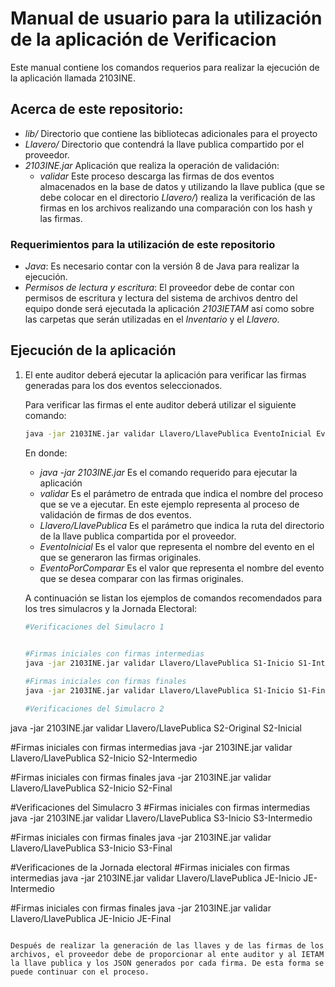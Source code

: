 # Manual de usuario para la utilización de la aplicación de Verificacion

Este manual contiene los comandos requerios para realizar la ejecución de la aplicación llamada 2103INE.

## Acerca de este repositorio:

* *lib/* Directorio que contiene las bibliotecas adicionales para el proyecto
* *Llavero/* Directorio que contendrá la llave publica compartido por el proveedor.
* *2103INE.jar* Aplicación que realiza la operación de validación: 
  * *validar* Este proceso descarga las firmas de dos eventos almacenados en la base de datos y utilizando la llave publica (que se debe colocar en el directorio *Llavero/*) realiza la verificación de las firmas en los archivos realizando una comparación con los hash y las firmas.

### Requerimientos para la utilización de este repositorio

* *Java*:  Es necesario contar con la versión 8 de Java para realizar la ejecución.
* *Permisos de lectura y escritura*: El proveedor debe de contar con permisos de escritura y lectura del sistema de archivos dentro del equipo donde será ejecutada la aplicación *2103IETAM* así como sobre las carpetas que serán utilizadas en el *Inventario* y el *Llavero*.

## Ejecución de la aplicación

1. El ente auditor deberá ejecutar la aplicación para verificar las firmas generadas para los dos eventos seleccionados.

   Para verificar las firmas el ente auditor deberá utilizar el siguiente comando:

   ```bash
   java -jar 2103INE.jar validar Llavero/LlavePublica EventoInicial EventoPorComparar
   ```

   En donde:

   * *java -jar 2103INE.jar*  Es el comando requerido para ejecutar la aplicación 
   * *validar* Es el parámetro de entrada que indica el nombre del proceso que se ve a ejecutar. En este ejemplo representa al proceso de validación de firmas de dos eventos.
   * *Llavero/LlavePublica* Es el parámetro que indica la ruta del directorio de la llave publica compartida por el proveedor.
   * *EventoInicial* Es el valor que representa el nombre del evento en el que se generaron las firmas originales.
   * *EventoPorComparar* Es el valor que representa el nombre del evento que se desea comparar con las firmas originales.

   A continuación se listan los ejemplos de comandos recomendados para los tres simulacros y la Jornada Electoral:

   ```bash
   #Verificaciones del Simulacro 1
 

   #Firmas iniciales con firmas intermedias
   java -jar 2103INE.jar validar Llavero/LlavePublica S1-Inicio S1-Intermedio
   
   #Firmas iniciales con firmas finales
   java -jar 2103INE.jar validar Llavero/LlavePublica S1-Inicio S1-Final
   
   #Verificaciones del Simulacro 2
  java -jar 2103INE.jar validar Llavero/LlavePublica S2-Original S2-Inicial

   #Firmas iniciales con firmas intermedias
   java -jar 2103INE.jar validar Llavero/LlavePublica S2-Inicio S2-Intermedio
   
   #Firmas iniciales con firmas finales
   java -jar 2103INE.jar validar Llavero/LlavePublica S2-Inicio S2-Final
   
   #Verificaciones del Simulacro 3
   #Firmas iniciales con firmas intermedias
   java -jar 2103INE.jar validar Llavero/LlavePublica S3-Inicio S3-Intermedio
   
   #Firmas iniciales con firmas finales
   java -jar 2103INE.jar validar Llavero/LlavePublica S3-Inicio S3-Final
   
   #Verificaciones de la Jornada electoral
   #Firmas iniciales con firmas intermedias
   java -jar 2103INE.jar validar Llavero/LlavePublica JE-Inicio JE-Intermedio
   
   #Firmas iniciales con firmas finales
   java -jar 2103INE.jar validar Llavero/LlavePublica JE-Inicio JE-Final
   ```

   Después de realizar la generación de las llaves y de las firmas de los archivos, el proveedor debe de proporcionar al ente auditor y al IETAM la llave publica y los JSON generados por cada firma. De esta forma se puede continuar con el proceso.

